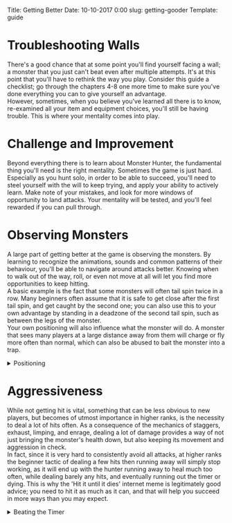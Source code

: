 Title: Getting Better
Date: 10-10-2017 0:00
slug: getting-gooder
Template: guide

# Troubleshooting Walls
There's a good chance that at some point you'll find yourself facing a wall; a monster that you just can't beat even after multiple attempts. It's at this point that you'll have to rethink the way you play. Consider this guide a checklist; go through the chapters 4-8 one more time to make sure you've done everything you can to give yourself an advantage.  
However, sometimes, when you believe you've learned all there is to know, re-examined all your item and equipment choices, you'll still be having trouble. This is where your mentality comes into play. 

# Challenge and Improvement
Beyond everything there is to learn about Monster Hunter, the fundamental thing you'll need is the right mentality. Sometimes the game is just hard. Especially as you hunt solo, in order to be able to succeed, you'll need to steel yourself with the will to keep trying, and apply your ability to actively learn. Make note of your mistakes, and look for more windows of opportunity to land attacks. Your mentality will be tested, and you'll feel rewarded if you can pull through.


# Observing Monsters
A large part of getting better at the game is observing the monsters. By learning to recognize the animations, sounds and common patterns of their behaviour, you'll be able to navigate around attacks better. Knowing when to walk out of the way, roll, or even not move at all will let you find more opportunities to keep hitting.  
A basic example is the fact that some monsters will often tail spin twice in a row. Many beginners often assume that it is safe to get close after the first tail spin, and get caught by the second one; you can also use this to your own advantage by standing in a deadzone of the second tail spin, such as between the legs of the monster.  
Your own positioning will also influence what the monster will do. A monster that sees many players at a large distance away from them will charge or fly more often than normal, which can also be abused to bait the monster into a trap.

<details>
<summary> Positioning </summary>

Even more important than knowing when to attack, is knowing where to attack from.  
Proper positioning is crucial in Monster Hunter; it is literally what makes the difference between a mediocre hunter and a good hunter. However, it effectively cannot be taught, as the optimal positioning will be different for every monster, weapon, environment, situation, and even player, and learning it comes only with experience.  
Good positioning is informed by knowing the moveset and patterns of a monster, and aims to minimize risk while maximizing your own opportunities to attack. As a basic example, if you know that a monster has a dangerous charging attack that can start very quickly, it will be dangerous to stand right in front of that monster. Keep in mind that this decision making is fluid; the risk of getting hit can be counterbalanced by the expected reward for repeatedly hitting a specific part - but not necessarily when your health is low, or you don't feel confident in your ability to dodge.  
A basic tip that applies to many fights, for Blademasters, is to stick close to the legs of a monster. Hitting the legs will often lead to the great reward of tripping them, and can entirely avoid many tail sweep, bite and charging attacks. You will still have to watch out for attacks that you might be vulnerable to such as hip checks, wing smashes and tail spins. Everyone is human, and no one can avoid all attacks forever; you have plenty of room for mistakes in MonHun, and with astute observation of the situation you'll be able to avoid a lot of unnecessary hits, and therefore attack a lot more often yourself.
</details>

# Aggressiveness
While not getting hit is vital, something that can be less obvious to new players, but becomes of utmost importance in higher ranks, is the necessity to deal a lot of hits often. As a consequence of the mechanics of staggers, exhaust, limping, and enrage, dealing a lot of damage provides a way of not just bringing the monster's health down, but also keeping its movement and aggression in check.  
In fact, since it is very hard to consistently avoid all attacks, at higher ranks the beginner tactic of dealing a few hits then running away will simply stop working, as it will end up with the hunter running away to heal much too often, while dealing barely any hits, and eventually running out the timer or dying. This is why the 'Hit it until it dies' internet meme is legitimately good advice; you need to hit it as much as it can, and that will help you succeed in more ways than you may expect.

<details>
<summary> Beating the Timer </summary>

Quests in Monster Hunter are timed. While generally it is not a problem to complete most quests within the limit even if you play carefully, and when you're just starting out you should ignore the timer as you focus on learning the fundamentals and the monsters, looking at your quest times is a good way to gauge how much you can still improve.
</details>
